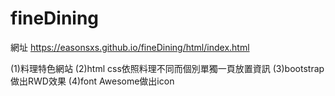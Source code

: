 # fineDining
網址 https://easonsxs.github.io/fineDining/html/index.html

(1)料理特色網站
(2)html css依照料理不同而個別單獨一頁放置資訊
(3)bootstrap做出RWD效果
(4)font Awesome做出icon
